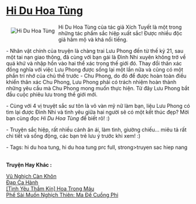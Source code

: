 <a href="https://utruyen.com/hi-du-hoa-tung/309/" title="Hi Du Hoa Tùng"><h1>Hi Du Hoa Tùng</h1></a><div style="display:table"><img align="right" style="float: left; padding: 10px;" src="https://utruyen.com/images/story/200x260/hi-du-hoa-tung.jpg" alt="Hi Du Hoa Tùng">Hi Du Hoa Tùng của tác giả Xích Tuyết là một trong những tác phẩm sắc hiệp xuất sắc! Được nhiều độc giả hâm mộ và khá nổi tiếng.<p></p> - Nhân vật chính của truyện là chàng trai Lưu Phong đến từ thế kỷ 21, sau một tai nạn giao thông, đã cùng với bạn gái là Đình Nhi xuyên không trở về quá khứ và nhập hồn vào hai thể xác trong thế giới đó. Thay đổi thân xác đồng nghĩa với việc Lưu Phong được sống lại một lần nữa và cũng có một phần trí nhớ của chủ thể trước - Chu Phong, do đó để được hoàn toàn điều khiển thân xác Chu Phong, Lưu Phong phải có trách nhiệm hoàn thành những yêu cầu mà Chu Phong mong muốn thực hiện. Từ đây Lưu Phong bắt đầu cuộc phiêu lưu trong thế giới mới.<p></p> - Cùng với 4 vị truyệt sắc sư tôn là vô vàn mỹ nữ làm bạn, liệu Lưu Phong có tìm lại được Đình Nhi và tình yêu giữa hai người sẽ có một kết thúc đẹp? Mời bạn cùng đọc <em>Hi Du Hoa Tùng</em> để biết rõ! :)<p></p> - Truyện sắc hiệp, rất nhiều cảnh ân ái, làm tình, giường chiếu... miêu tả rất chi tiết và sống động, các bạn trẻ lưu ý trước khi xem! :)<p></p> - Tags: hi du hoa tung, hi du hoa tung prc full, strong>truyen sac hiep nang</div><p><br><b>Truyện Hay Khác :</b></p><a href="https://utruyen.com/vu-nghich-can-khon/19313/" alt="Vũ Nghịch Càn Khôn">Vũ Nghịch Càn Khôn</a><br/><a href="https://dammyh.wordpress.com/2019/11/07/dap-ca-hanh/" alt="Đạp Ca Hành">Đạp Ca Hành</a><br/><a href="https://www.flickr.com/photos/184340401@N07/48818721033/" alt="[Tình Yêu Thầm Kín] Hoa Trong Máu">[Tình Yêu Thầm Kín] Hoa Trong Máu</a><br/><a href="https://github.com/quanluxury/ngontinhhot/tree/master/truyenhay/16146/" alt="Phế Sài Muốn Nghịch Thiên: Ma Đế Cuồng Phi">Phế Sài Muốn Nghịch Thiên: Ma Đế Cuồng Phi</a><br/>